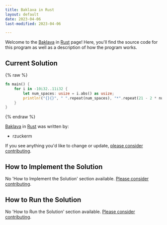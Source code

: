 ```yaml
---
title: Baklava in Rust
layout: default
date: 2023-04-06
last-modified: 2023-04-06

---
```


Welcome to the [Baklava](https://sampleprograms.io/projects/baklava) in [Rust](https://sampleprograms.io/languages/rust) page! Here, you'll find the source code for this program as well as a description of how the program works.

## Current Solution

{% raw %}

```rust
fn main() {
    for i in -10i32..11i32 {
        let num_spaces: usize = i.abs() as usize;
        println!("{}{}", " ".repeat(num_spaces), "*".repeat(21 - 2 * num_spaces));
    }
}
```

{% endraw %}

[Baklava](https://sampleprograms.io/projects/baklava) in [Rust](https://sampleprograms.io/languages/rust) was written by:

- rzuckerm

If you see anything you'd like to change or update, [please consider contributing](https://github.com/TheRenegadeCoder/sample-programs).

## How to Implement the Solution

No 'How to Implement the Solution' section available. [Please consider contributing](https://github.com/TheRenegadeCoder/sample-programs-website).

## How to Run the Solution

No 'How to Run the Solution' section available. [Please consider contributing](https://github.com/TheRenegadeCoder/sample-programs-website).